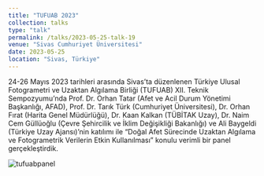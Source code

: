 ```yaml
---
title: "TUFUAB 2023"
collection: talks
type: "talk"
permalink: /talks/2023-05-25-talk-19
venue: "Sivas Cumhuriyet Üniversitesi"
date: 2023-05-25
location: "Sivas, Türkiye"
---
```


24-26 Mayıs 2023 tarihleri arasında Sivas’ta düzenlenen Türkiye Ulusal Fotogrametri ve Uzaktan Algılama Birliği (TUFUAB) XII. Teknik Sempozyumu’nda Prof. Dr. Orhan Tatar (Afet ve Acil Durum Yönetimi Başkanlığı, AFAD), Prof. Dr. Tarık Türk (Cumhuriyet Üniversitesi), Dr. Orhan Fırat (Harita Genel Müdürlüğü), Dr. Kaan Kalkan (TÜBİTAK Uzay), Dr. Naim Cem Güllüoğlu (Çevre Şehircilik ve İklim Değişikliği Bakanlığı) ve Ali Baygeldi (Türkiye Uzay Ajansı)’nin katılımı ile “Doğal Afet Sürecinde Uzaktan Algılama ve Fotogrametrik Verilerin Etkin Kullanılması” konulu verimli bir panel gerçekleştirdik. 

![tufuabpanel](https://github.com/kalkan/kalkan.github.io/assets/3392893/9b05794e-c5f7-4c7a-8d1a-26fb2a917224)
